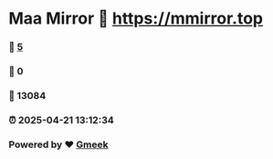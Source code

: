# Maa Mirror :link: https://mmirror.top 
### :page_facing_up: [5](https://mmirror.top/tag.html) 
### :speech_balloon: 0 
### :hibiscus: 13084 
### :alarm_clock: 2025-04-21 13:12:34 
### Powered by :heart: [Gmeek](https://github.com/Meekdai/Gmeek)
